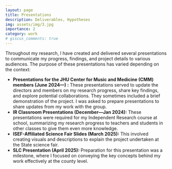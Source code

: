 ```yaml
---
layout: page
title: Presentations
description: Deliverables, Hypotheses
img: assets/img/3.jpg
importance: 2
category: work
# giscus_comments: true
---
```


Throughout my research, I have created and delivered several presentations to communicate my progress, findings, and project details to various audiences. The purpose of these presentations has varied depending on the context:

- **Presentations for the JHU Center for Music and Medicine (CMM) members (June 2024—) :** These presentations served to update the directors and members on my research progress, share key findings, and explore potential collaborations. They sometimes included a brief demonstration of the project. I was asked to prepare presentations to share updates from my work with the group.
- **IR Classroom Presentations (December—Jan 2024):** These presentations were required for my Independent Research course at school, summarizing my research progress to teachers and students in other classes to give them even more knowledge.
- **ISEF-Affiliated Science Fair Slides (March 2025):** This involved creating visuals and descriptions to explain the project undertaken at the State science fair.
- **SLC Presentation (April 2025):** Preparation for this presentation was a milestone, where I focused on conveying the key concepts behind my work effectively at the county level.